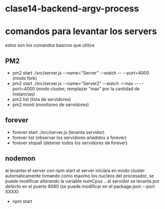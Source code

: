 # clase14-backend-argv-process

# comandos para levantar los servers
 estos son  los comandos basicos que utilice  
## PM2
* pm2 start ./src/server.js --name="Server" --watch -- --port=4000 (modo fork)
* pm2 start ./src/server.js --name="Server2" --watch -i max -- --port=4000 (modo cluster, remplazar "max" por la cantidad de instancias) 
* pm2 list (lista de servidores)
* pm2 monit (monitoreo de servidores)
  
## forever
* forever start ./src/server.js (levanta servidor)
* forever list (observar los servidores añadidos a forever)
* forever stopall (detener todos los servidores de forever)

## nodemon
al levantar el server con npm start el server iniciara en modo cluster automaticamente tomando como maximo los nucleos del procesador, se puede modificar alterando la variable numCpus
...el servidor se levanta por defecto en  el puerto 8080 (se puede modificar en el package.json --port XXXX)
* npm start 



